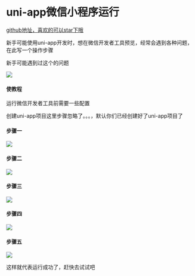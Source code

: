 # uni-app微信小程序运行

[github地址，喜欢的可以star下哦](https://github.com/xiaowang1314/uniapp-plugin-collections/blob/master/markdowns/runWeiXinPlatform.md)

新手可能使用uni-app开发时，想在微信开发者工具预览，经常会遇到各种问题，在此写一个操作步骤

新手可能遇到过这个的问题

![](https://github.com/xiaowang1314/u-validcode/blob/master/static/weixin/uniapp-weixin.png)

#### 使教程

运行微信开发者工具前需要一些配置

创建uni-app项目这里步骤忽略了。。。，默认你们已经创建好了uni-app项目了

#### 步骤一

![](https://github.com/xiaowang1314/u-validcode/blob/master/static/weixin/wx-step-1.png)

#### 步骤二

![](https://github.com/xiaowang1314/u-validcode/blob/master/static/weixin/wx-step-2.png)


#### 步骤三

![](https://github.com/xiaowang1314/u-validcode/blob/master/static/weixin/wx-step-3.png)


#### 步骤四

![](https://github.com/xiaowang1314/u-validcode/blob/master/static/weixin/wx-step-4.png)


#### 步骤五

![](https://github.com/xiaowang1314/u-validcode/blob/master/static/weixin/wx-step-5.png)


这样就代表运行成功了，赶快去试试吧
